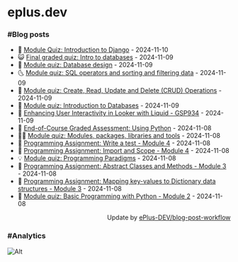 # eplus.dev

### #Blog posts

<!-- BLOG-POST-LIST:START -->
 - 🧰 [Module Quiz: Introduction to Django](https://eplus.dev/module-quiz-introduction-to-django) - 2024-11-10
 - 😺 [Final graded quiz: Intro to databases](https://eplus.dev/final-graded-quiz-intro-to-databases) - 2024-11-09
 - 🗽 [Module quiz: Database design](https://eplus.dev/module-quiz-database-design) - 2024-11-09
 - 🌜 [Module quiz: SQL operators and sorting and filtering data](https://eplus.dev/module-quiz-sql-operators-and-sorting-and-filtering-data) - 2024-11-09
 - 📝 [Module quiz: Create, Read, Update and Delete &lpar;CRUD&rpar; Operations](https://eplus.dev/module-quiz-create-read-update-and-delete-crud-operations) - 2024-11-09
 - 🚀 [Module quiz: Introduction to Databases](https://eplus.dev/module-quiz-introduction-to-databases) - 2024-11-09
 - 💼 [Enhancing User Interactivity in Looker with Liquid - GSP934](https://eplus.dev/enhancing-user-interactivity-in-looker-with-liquid-gsp934) - 2024-11-09
 - 🦣 [End-of-Course Graded Assessment: Using Python](https://eplus.dev/end-of-course-graded-assessment-using-python) - 2024-11-08
 - 👨‍🏫 [Module quiz: Modules, packages, libraries and tools](https://eplus.dev/module-quiz-modules-packages-libraries-and-tools) - 2024-11-08
 - 🔭 [Programming Assignment: Write a test - Module 4](https://eplus.dev/programming-assignment-write-a-test-module-4) - 2024-11-08
 - 🤡 [Programming Assignment: Import and Scope - Module 4](https://eplus.dev/programming-assignment-import-and-scope-module-4) - 2024-11-08
 - 💡 [Module quiz: Programming Paradigms](https://eplus.dev/module-quiz-programming-paradigms) - 2024-11-08
 - 🦣 [Programming Assignment: Abstract Classes and Methods - Module 3](https://eplus.dev/programming-assignment-abstract-classes-and-methods-module-3) - 2024-11-08
 - 💪 [Programming Assignment: Mapping key-values to Dictionary data structures - Module 3](https://eplus.dev/programming-assignment-mapping-key-values-to-dictionary-data-structures-module-3) - 2024-11-08
 - 🤡 [Module quiz: Basic Programming with Python - Module 2](https://eplus.dev/module-quiz-basic-programming-with-python-module-2) - 2024-11-08<!-- BLOG-POST-LIST:END -->

<div align="right">
  Update by <a target="_blank"
    href="https://github.com/ePlus-DEV/blog-post-workflow">ePlus-DEV/blog-post-workflow</a>
</div>

### #Analytics
![Alt](https://repobeats.axiom.co/api/embed/9990f7cddfbad8d834990b10ccad05f81ac1096f.svg "Repobeats analytics image")
